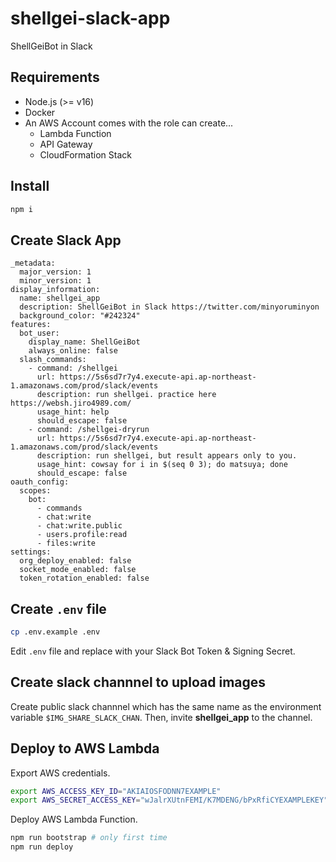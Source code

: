 # shellgei-slack-app

ShellGeiBot in Slack

## Requirements

- Node.js (>= v16)
- Docker
- An AWS Account comes with the role can create...
  - Lambda Function
  - API Gateway
  - CloudFormation Stack

## Install

```sh
npm i
```

## Create Slack App

```yaml:manifest-example
_metadata:
  major_version: 1
  minor_version: 1
display_information:
  name: shellgei_app
  description: ShellGeiBot in Slack https://twitter.com/minyoruminyon
  background_color: "#242324"
features:
  bot_user:
    display_name: ShellGeiBot
    always_online: false
  slash_commands:
    - command: /shellgei
      url: https://5s6sd7r7y4.execute-api.ap-northeast-1.amazonaws.com/prod/slack/events
      description: run shellgei. practice here https://websh.jiro4989.com/
      usage_hint: help
      should_escape: false
    - command: /shellgei-dryrun
      url: https://5s6sd7r7y4.execute-api.ap-northeast-1.amazonaws.com/prod/slack/events
      description: run shellgei, but result appears only to you.
      usage_hint: cowsay for i in $(seq 0 3); do matsuya; done
      should_escape: false
oauth_config:
  scopes:
    bot:
      - commands
      - chat:write
      - chat:write.public
      - users.profile:read
      - files:write
settings:
  org_deploy_enabled: false
  socket_mode_enabled: false
  token_rotation_enabled: false
```

## Create `.env` file

```sh
cp .env.example .env
```

Edit `.env` file and replace with your Slack Bot Token & Signing Secret.

## Create slack channnel to upload images

Create public slack channnel which has the same name as the environment variable `$IMG_SHARE_SLACK_CHAN`.
Then, invite **shellgei_app** to the channel.

## Deploy to AWS Lambda

Export AWS credentials.

```sh
export AWS_ACCESS_KEY_ID="AKIAIOSFODNN7EXAMPLE"
export AWS_SECRET_ACCESS_KEY="wJalrXUtnFEMI/K7MDENG/bPxRfiCYEXAMPLEKEY"
```

Deploy AWS Lambda Function.

```sh
npm run bootstrap # only first time
npm run deploy
```

